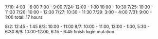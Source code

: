 7/10: 4:00 - 6:00  7:00 - 9:00
7/24: 12:00 - 1:00 10:00 - 10:30
7/25: 10:30 - 11:30
7/26: 10:00 - 12:30 
7/27: 10:30 - 11:30
7/29: 3:00 - 4:00
7/31: 9:00 - 1:00
total: 17 hours

8/2: 12:45 - 1:45
8/3: 10:00 - 11:00
8/7: 10:00 - 11:00, 12:00 - 1:00, 5:30 - 6:30
8/9: 10:00-12:00, 6:15 - 6:45
finish login mutation
